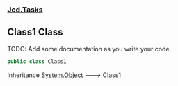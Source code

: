 ### [Jcd.Tasks](Jcd.Tasks.md 'Jcd.Tasks')

## Class1 Class

TODO: Add some documentation as you write your code.

```csharp
public class Class1
```

Inheritance [System.Object](https://docs.microsoft.com/en-us/dotnet/api/System.Object 'System.Object') &#129106; Class1